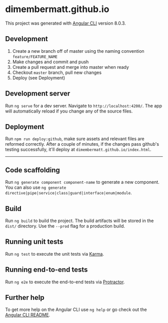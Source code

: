 # dimembermatt.github.io

This project was generated with [Angular CLI](https://github.com/angular/angular-cli) version 8.0.3.

## Development

1. Create a new branch off of master using the naming convention `feature/FEATURE_NAME`
2. Make changes and commit and push
3. Create a pull request and merge into master when ready
4. Checkout `master` branch, pull new changes
5. Deploy (see Deployment)

## Development server

Run `ng serve` for a dev server. Navigate to `http://localhost:4200/`. The app will automatically reload if you change any of the source files.

## Deployment
Run `npm run deploy:github`, make sure assets and relevant files are reformed correctly. After a couple of minutes, if the changes pass github's testing successfully, it'll deploy at `dimembermatt.github.io/index.html`.

---
## Code scaffolding

Run `ng generate component component-name` to generate a new component. You can also use `ng generate directive|pipe|service|class|guard|interface|enum|module`.

## Build

Run `ng build` to build the project. The build artifacts will be stored in the `dist/` directory. Use the `--prod` flag for a production build.

## Running unit tests

Run `ng test` to execute the unit tests via [Karma](https://karma-runner.github.io).

## Running end-to-end tests

Run `ng e2e` to execute the end-to-end tests via [Protractor](http://www.protractortest.org/).

## Further help

To get more help on the Angular CLI use `ng help` or go check out the [Angular CLI README](https://github.com/angular/angular-cli/blob/master/README.md).
